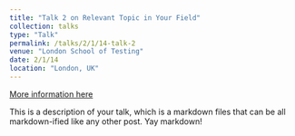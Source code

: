```yaml
---
title: "Talk 2 on Relevant Topic in Your Field"
collection: talks
type: "Talk"
permalink: /talks/2/1/14-talk-2
venue: "London School of Testing"
date: 2/1/14
location: "London, UK"
---
```


[More information here](http://example2.com)

This is a description of your talk, which is a markdown files that can be all markdown-ified like any other post. Yay markdown!
